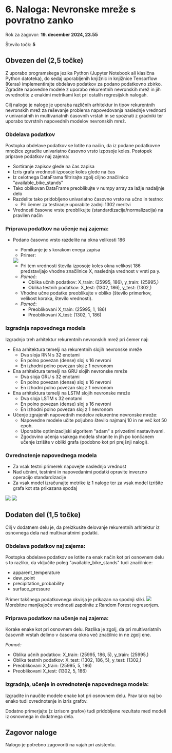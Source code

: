 # 6. Naloga: Nevronske mreže s povratno zanko

Rok za zagovor: **19. december 2024, 23.55**

Število točk: **5** 

## Obvezen del (2,5 točke)
Z uporabo programskega jezika Python (Jupyter Notebook ali klasična Python datoteka), do sedaj uporabljenih knjižnic in knjižnice Tensorflow (Keras) implementirajte obdelavo podatkov za podano podatkovno zbirko. Zgradite napovedne modele z uporabo rekurentnih nevronskih mrež in jih ovrednotite z enakimi metrikami kot pri ostalih regresijskih nalogah.

Cilj naloge je naloge je uporaba različnih arhitektur in tipov rekurentnih nevronskih mrež za reševanje problema napovedovanja naslednje vrednosti v univariatnih in multivariatnih časovnih vrstah in se spoznati z gradniki ter uporabo tovrstnih napovednih modelov nevronskih mrež.

### Obdelava podatkov
Postopka obdelave podatkov se lotite na način, da iz podane podatkovne množice zgradite univariatno časovno vrsto izposoje koles. Postopek priprave podatkov naj zajema:
- Sortiranje zapisov glede na čas zapisa
- Izris grafa vrednosti izposoje koles glede na čas
- Iz celotnega DataFrama filtrirajte zgolj ciljno značilnico "available_bike_stands"
- Tako oblikovan DataFrame preoblikujte v numpy array za lažje nadaljnje delo
- Razdelite tako pridobljeno univariatno časovno vrsto na učno in testno:
    - Pri čemer za testiranje uporabite zadnji 1302 meritvi
- Vrednosti časovne vrste preoblikujte (standardizacija/normalizacija) na pravilen način

### Priprava podatkov na učenje naj zajema:
- Podano časovno vrsto razdelite na okna velikosti 186
    - Pomikanje je s korakom enega zapisa
    - Primer: 
    
    <img src="https://estudij.um.si/pluginfile.php/733261/mod_assign/intro/primer_sliding_window.gif" />

    - Pri tem vrednosti števila izposoje koles okna velikost 186 predstavljajo vhodne značilnice X, naslednja vrednost v vrsti pa y.
    - *Pomoč*:
        - Oblika učnih podatkov: X_train: (25995, 186), y_train: (25995,)
        - Oblika testnih podatkov: X_test: (1302, 186), y_test: (1302,)
    - Vhodne učne podatke preoblikujte v obliko (število primerkov, velikost koraka, število vrednosti).
    - *Pomoč*:
        - Preoblikovani X_train: (25995, 1, 186)
        - Preoblikovani X_test: (1302, 1, 186)

### Izgradnja napovednega modela
Izgradnjo treh arhitektur rekurentnih nevronskih mrež pri čemer naj:
- Ena arhitektura temelji na rekurentnih slojih nevronske mreže
    - Dva sloja RNN s 32 enotami
    - En polno povezan (dense) sloj s 16 nevroni
    - En izhodni polno povezan sloj z 1 nevronom
- Ena arhitektura temelji na GRU slojih nevronske mreže
    - Dva sloja GRU s 32 enotami
    - En polno povezan (dense) sloj s 16 nevroni
    - En izhodni polno povezan sloj z 1 nevronom
- Ena arhitektura temelji na LSTM slojih nevronske mreže
    - Dva sloja LSTM s 32 enotami
    - En polno povezan (dense) sloj s 16 nevroni
    - En izhodni polno povezan sloj z 1 nevronom
- Učenje zgrajenih napovednih modelov rekurentne nevronske mreže:
    - Napovedne modele učite poljubno število najmanj 10 in ne več kot 50 epoh.
    - Uporabite optimizacijski algoritem "adam" s privzetimi nastavitvami.
    - Zgodovino učenja vsakega modela shranite in jih po končanem učenje izrišite v obliki grafa (podobno kot pri prejšnji nalogi).

### Ovrednotenje napovednega modela
- Za vsak testni primerek napovejte naslednjo vrednost
- Nad učnimi, testnimi in napovedanimi podatki opravite inverzno operacijo standardizacije
- Za vsak model izračunajte metrike iz 1 naloge ter za vsak model izrišite grafa kot sta prikazana spodaj

<img src="https://estudij.um.si/pluginfile.php/733261/mod_assign/intro/napoved_modela.png" />

<img src="https://estudij.um.si/pluginfile.php/733261/mod_assign/intro/napoved_modela_test.png" />

## Dodaten del (1,5 točke)
Cilj v dodatnem delu je, da preizkusite delovanje rekurentnih arhitektur iz osnovnega dela nad multivariatnimi podatki.

### Obdelava podatkov naj zajema:
Postopka obdelave podatkov se lotite na enak način kot pri osnovnem delu s to razliko, da vključite poleg "available_bike_stands" tudi značilnice:
- apparent_temperature
- dew_point
- precipitation_probability
- surface_pressure

Primer takšnega podatkovnega okvirja je prikazan na spodnji sliki.
<img src="https://estudij.um.si/pluginfile.php/733261/mod_assign/intro/multivariatni_df.png" />
Morebitne manjkajoče vrednosti zapolnite z Random Forest regresorjem.

### Priprava podatkov na učenje naj zajema:
Korake enake kot pri osnovnem delu. Razlika je zgolj, da pri multivariatnih časovnih vrstah delimo v časovna okna več značilnic in ne zgolj ene.

*Pomoč:*
- Oblika učnih podatkov: X_train: (25995, 186, 5), y_train: (25995,)
- Oblika testnih podatkov: X_test: (1302, 186, 5), y_test: (1302,)
- Preoblikovani X_train: (25995, 5, 186)
- Preoblikovani X_test: (1302, 5, 186)

### Izgradnja, učenje in ovrednotenje napovednega modela:
Izgradite in naučite modele enake kot pri osnovnem delu. Prav tako naj bo enako tudi ovrednotenje in izris grafov.

Dodatno primerjajte (z izrisom grafov) tudi pridobljene rezultate med modeli iz osnovnega in dodatnega dela.

## Zagovor naloge
Nalogo je potrebno zagovoriti na vajah pri asistentu.